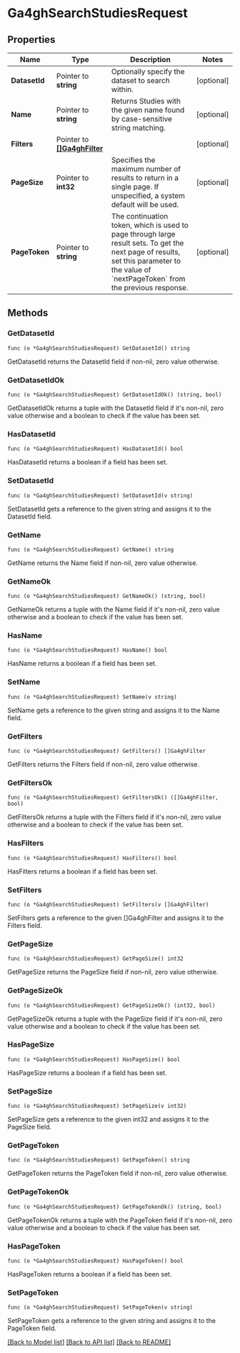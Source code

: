 # Ga4ghSearchStudiesRequest

## Properties

Name | Type | Description | Notes
------------ | ------------- | ------------- | -------------
**DatasetId** | Pointer to **string** | Optionally specify the dataset to search within. | [optional] 
**Name** | Pointer to **string** | Returns Studies with the given name found by case-sensitive string matching. | [optional] 
**Filters** | Pointer to [**[]Ga4ghFilter**](ga4ghFilter.md) |  | [optional] 
**PageSize** | Pointer to **int32** | Specifies the maximum number of results to return in a single page. If unspecified, a system default will be used. | [optional] 
**PageToken** | Pointer to **string** | The continuation token, which is used to page through large result sets. To get the next page of results, set this parameter to the value of &#x60;nextPageToken&#x60; from the previous response. | [optional] 

## Methods

### GetDatasetId

`func (o *Ga4ghSearchStudiesRequest) GetDatasetId() string`

GetDatasetId returns the DatasetId field if non-nil, zero value otherwise.

### GetDatasetIdOk

`func (o *Ga4ghSearchStudiesRequest) GetDatasetIdOk() (string, bool)`

GetDatasetIdOk returns a tuple with the DatasetId field if it's non-nil, zero value otherwise
and a boolean to check if the value has been set.

### HasDatasetId

`func (o *Ga4ghSearchStudiesRequest) HasDatasetId() bool`

HasDatasetId returns a boolean if a field has been set.

### SetDatasetId

`func (o *Ga4ghSearchStudiesRequest) SetDatasetId(v string)`

SetDatasetId gets a reference to the given string and assigns it to the DatasetId field.

### GetName

`func (o *Ga4ghSearchStudiesRequest) GetName() string`

GetName returns the Name field if non-nil, zero value otherwise.

### GetNameOk

`func (o *Ga4ghSearchStudiesRequest) GetNameOk() (string, bool)`

GetNameOk returns a tuple with the Name field if it's non-nil, zero value otherwise
and a boolean to check if the value has been set.

### HasName

`func (o *Ga4ghSearchStudiesRequest) HasName() bool`

HasName returns a boolean if a field has been set.

### SetName

`func (o *Ga4ghSearchStudiesRequest) SetName(v string)`

SetName gets a reference to the given string and assigns it to the Name field.

### GetFilters

`func (o *Ga4ghSearchStudiesRequest) GetFilters() []Ga4ghFilter`

GetFilters returns the Filters field if non-nil, zero value otherwise.

### GetFiltersOk

`func (o *Ga4ghSearchStudiesRequest) GetFiltersOk() ([]Ga4ghFilter, bool)`

GetFiltersOk returns a tuple with the Filters field if it's non-nil, zero value otherwise
and a boolean to check if the value has been set.

### HasFilters

`func (o *Ga4ghSearchStudiesRequest) HasFilters() bool`

HasFilters returns a boolean if a field has been set.

### SetFilters

`func (o *Ga4ghSearchStudiesRequest) SetFilters(v []Ga4ghFilter)`

SetFilters gets a reference to the given []Ga4ghFilter and assigns it to the Filters field.

### GetPageSize

`func (o *Ga4ghSearchStudiesRequest) GetPageSize() int32`

GetPageSize returns the PageSize field if non-nil, zero value otherwise.

### GetPageSizeOk

`func (o *Ga4ghSearchStudiesRequest) GetPageSizeOk() (int32, bool)`

GetPageSizeOk returns a tuple with the PageSize field if it's non-nil, zero value otherwise
and a boolean to check if the value has been set.

### HasPageSize

`func (o *Ga4ghSearchStudiesRequest) HasPageSize() bool`

HasPageSize returns a boolean if a field has been set.

### SetPageSize

`func (o *Ga4ghSearchStudiesRequest) SetPageSize(v int32)`

SetPageSize gets a reference to the given int32 and assigns it to the PageSize field.

### GetPageToken

`func (o *Ga4ghSearchStudiesRequest) GetPageToken() string`

GetPageToken returns the PageToken field if non-nil, zero value otherwise.

### GetPageTokenOk

`func (o *Ga4ghSearchStudiesRequest) GetPageTokenOk() (string, bool)`

GetPageTokenOk returns a tuple with the PageToken field if it's non-nil, zero value otherwise
and a boolean to check if the value has been set.

### HasPageToken

`func (o *Ga4ghSearchStudiesRequest) HasPageToken() bool`

HasPageToken returns a boolean if a field has been set.

### SetPageToken

`func (o *Ga4ghSearchStudiesRequest) SetPageToken(v string)`

SetPageToken gets a reference to the given string and assigns it to the PageToken field.


[[Back to Model list]](../README.md#documentation-for-models) [[Back to API list]](../README.md#documentation-for-api-endpoints) [[Back to README]](../README.md)


